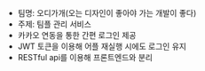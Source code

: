 - 팀명: 오디가개(오는 디자인이 좋아야 가는 개발이 좋다)
- 주제: 팀플 관리 서비스
- 카카오 연동을 통한 간편 로그인 제공
- JWT 토큰을 이용해 어플 재실행 시에도 로그인 유지
- RESTful api를 이용해 프론트엔드와 분리
